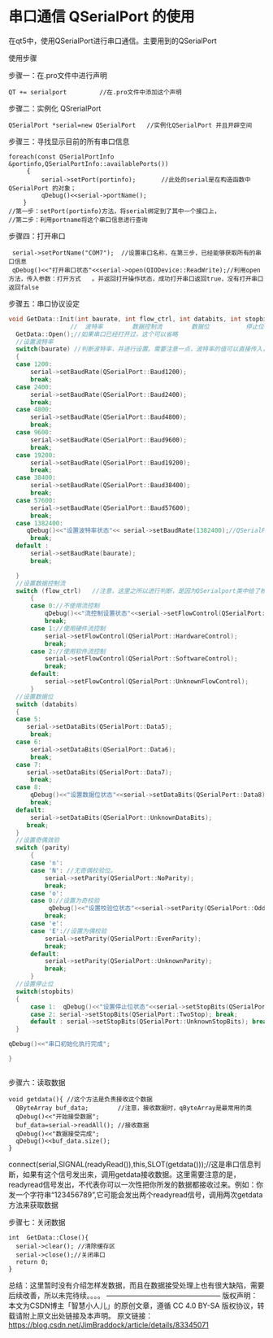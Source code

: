 # 串口通信 QSerialPort 的使用

在qt5中，使用QSerialPort进行串口通信。主要用到的QSerialPort

使用步骤

步骤一：在.pro文件中进行声明

```
QT += serialport         //在.pro文件中添加这个声明
```


步骤二：实例化 QSrerialPort

```
QSerialPort *serial=new QSerialPort   //实例化QSerialPort 并且开辟空间
```


步骤三：寻找显示目前的所有串口信息

```
foreach(const QSerialPortInfo &portinfo,QSerialPortInfo::availablePorts())
     {
         serial->setPort(portinfo);       //此处的serial是在构造函数中QSerialPort 的对象；
         qDebug()<<serial->portName();
    }  
//第一步：setPort(portinfo)方法，将serial绑定到了其中一个接口上，
//第二步：利用portname将这个串口信息进行查询
```



步骤四：打开串口

     serial->setPortName("COM7");  //设置串口名称，在第三步，已经能够获取所有的串口信息
     qDebug()<<"打开串口状态"<<serial->open(QIODevice::ReadWrite);//利用open方法，传入参数：打开方式   。并返回打开操作状态，成功打开串口返回true，没有打开串口返回false
步骤五：串口协议设定

```c
void GetData::Init(int baurate, int flow_ctrl, int databits, int stopbits, int parity){
                 //  波特率        数据控制流        数据位          停止位     奇偶校验
  GetData::Open();//如果串口已经打开过，这个可以省略
  //设置波特率
  switch(baurate) //判断波特率，并进行设置。需要注意一点，波特率的值可以直接传入，也可以用qt给的枚举
  {
  case 1200:
      serial->setBaudRate(QSerialPort::Baud1200);
      break;
  case 2400:
      serial->setBaudRate(QSerialPort::Baud2400);
      break;
  case 4800:
      serial->setBaudRate(QSerialPort::Baud4800);
      break;
  case 9600:
      serial->setBaudRate(QSerialPort::Baud9600);
      break;
  case 19200:
      serial->setBaudRate(QSerialPort::Baud19200);
      break;
  case 38400:
      serial->setBaudRate(QSerialPort::Baud38400);
      break;
  case 57600:
      serial->setBaudRate(QSerialPort::Baud57600);
      break;
  case 1382400:
     qDebug()<<"设置波特率状态"<< serial->setBaudRate(1382400);//QSerialPort::Baud115200);
      break;
  default :
      serial->setBaudRate(baurate);
      break;

  }
  //设置数据控制流
  switch (flow_ctrl)   //注意，这里之所以进行判断，是因为QSerialport类中给了枚举，并且设置方法中只能传入枚举参数
      {
      case 0://不使用流控制
          qDebug()<<"流控制设置状态"<<serial->setFlowControl(QSerialPort::NoFlowControl);
          break;
      case 1://使用硬件流控制
          serial->setFlowControl(QSerialPort::HardwareControl);
          break;
      case 2://使用软件流控制
          serial->setFlowControl(QSerialPort::SoftwareControl);
          break;
      default:
          serial->setFlowControl(QSerialPort::UnknownFlowControl);
      }
  //设置数据位
  switch (databits)
  {
  case 5:
     serial->setDataBits(QSerialPort::Data5);
      break;
  case 6:
      serial->setDataBits(QSerialPort::Data6);
      break;
  case 7:
     serial->setDataBits(QSerialPort::Data7);
      break;
  case 8:
      qDebug()<<"设置数据位状态"<<serial->setDataBits(QSerialPort::Data8);
      break;
  default:
      serial->setDataBits(QSerialPort::UnknownDataBits);
     break;
  }
  //设置奇偶效验
  switch (parity)
      {
      case 'n':
      case 'N': //无奇偶校验位。
          serial->setParity(QSerialPort::NoParity);
          break;
      case 'o':
      case 0://设置为奇校验
           qDebug()<<"设置校验位状态"<<serial->setParity(QSerialPort::OddParity);
          break;
      case 'e':
      case 'E'://设置为偶校验
          serial->setParity(QSerialPort::EvenParity);
          break;
      default:
          serial->setParity(QSerialPort::UnknownParity);
          break;
      }
  //设置停止位
  switch(stopbits)
  {
      case 1:  qDebug()<<"设置停止位状态"<<serial->setStopBits(QSerialPort::OneStop); break;
      case 2: serial->setStopBits(QSerialPort::TwoStop); break;
      default : serial->setStopBits(QSerialPort::UnknownStopBits); break;
  }

qDebug()<<"串口初始化执行完成";

}

```



```

```

步骤六：读取数据

```
void getdata(){ //这个方法是负责接收这个数据
  QByteArray buf_data;        //注意，接收数据时，qByteArray是最常用的类
  qDebug()<<"开始接受数据";    
  buf_data=serial->readAll(); //接收数据
  qDebug()<<"数据接受完成";
  qDebug()<<buf_data.size();
}
```





connect(serial,SIGNAL(readyRead()),this,SLOT(getdata()));//这是串口信息判断，如果有这个信号发出来，调用getdata接收数据。这里需要注意的是，readyread信号发出，不代表你可以一次性把你所发的数据都接收过来。例如：你发一个字符串“123456789”,它可能会发出两个readyread信号，调用两次getdata方法来获取数据

步骤七：关闭数据

```
int  GetData::Close(){
  serial->clear(); //清除缓存区
  serial->close();//关闭串口
  return 0;
}
```


总结：这里暂时没有介绍怎样发数据，而且在数据接受处理上也有很大缺陷，需要后续改善，所以未完待续。。。。
————————————————
版权声明：本文为CSDN博主「智慧小人儿」的原创文章，遵循 CC 4.0 BY-SA 版权协议，转载请附上原文出处链接及本声明。
原文链接：https://blog.csdn.net/JimBraddock/article/details/83345071